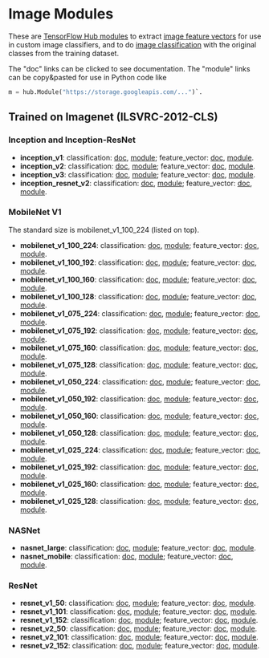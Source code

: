 # Image Modules

These are [TensorFlow Hub modules](../../README.md) to extract
[image feature vectors](../common_signatures/images.md#image-feature-vector)
for use in custom image classifiers, and to do
[image classification](../common_signatures/images.md#image-classification)
with the original classes from the training dataset.

The "doc" links can be clicked to see documentation.
The "module" links can be copy&pasted for use in Python code like

```python
m = hub.Module("https://storage.googleapis.com/...")`.
```



## Trained on Imagenet (ILSVRC-2012-CLS)

### Inception and Inception-ResNet

  * **inception_v1**:
      classification: [doc](google/image/imagenet/inception_v1/classification/1.md),
      [module](https://storage.googleapis.com/tfhub-test-modules/google/image/imagenet/inception_v1/classification/1.tar.gz);
      feature_vector: [doc](google/image/imagenet/inception_v1/feature_vector/1.md),
      [module](https://storage.googleapis.com/tfhub-test-modules/google/image/imagenet/inception_v1/feature_vector/1.tar.gz).
  * **inception_v2**:
      classification: [doc](google/image/imagenet/inception_v2/classification/1.md),
      [module](https://storage.googleapis.com/tfhub-test-modules/google/image/imagenet/inception_v2/classification/1.tar.gz);
      feature_vector: [doc](google/image/imagenet/inception_v2/feature_vector/1.md),
      [module](https://storage.googleapis.com/tfhub-test-modules/google/image/imagenet/inception_v2/feature_vector/1.tar.gz).
  * **inception_v3**:
      classification: [doc](google/image/imagenet/inception_v3/classification/1.md),
      [module](https://storage.googleapis.com/tfhub-test-modules/google/image/imagenet/inception_v3/classification/1.tar.gz);
      feature_vector: [doc](google/image/imagenet/inception_v3/feature_vector/1.md),
      [module](https://storage.googleapis.com/tfhub-test-modules/google/image/imagenet/inception_v3/feature_vector/1.tar.gz).
  * **inception_resnet_v2**:
      classification: [doc](google/image/imagenet/inception_resnet_v2/classification/1.md),
      [module](https://storage.googleapis.com/tfhub-test-modules/google/image/imagenet/inception_resnet_v2/classification/1.tar.gz);
      feature_vector: [doc](google/image/imagenet/inception_resnet_v2/feature_vector/1.md),
      [module](https://storage.googleapis.com/tfhub-test-modules/google/image/imagenet/inception_resnet_v2/feature_vector/1.tar.gz).

### MobileNet V1

The standard size is mobilenet_v1_100_224 (listed on top).

  * **mobilenet_v1_100_224**:
      classification: [doc](google/image/imagenet/mobilenet_v1_100_224/classification/1.md),
      [module](https://storage.googleapis.com/tfhub-test-modules/google/image/imagenet/mobilenet_v1_100_224/classification/1.tar.gz);
      feature_vector: [doc](google/image/imagenet/mobilenet_v1_100_224/feature_vector/1.md),
      [module](https://storage.googleapis.com/tfhub-test-modules/google/image/imagenet/mobilenet_v1_100_224/feature_vector/1.tar.gz).
  * **mobilenet_v1_100_192**:
      classification: [doc](google/image/imagenet/mobilenet_v1_100_192/classification/1.md),
      [module](https://storage.googleapis.com/tfhub-test-modules/google/image/imagenet/mobilenet_v1_100_192/classification/1.tar.gz);
      feature_vector: [doc](google/image/imagenet/mobilenet_v1_100_192/feature_vector/1.md),
      [module](https://storage.googleapis.com/tfhub-test-modules/google/image/imagenet/mobilenet_v1_100_192/feature_vector/1.tar.gz).
  * **mobilenet_v1_100_160**:
      classification: [doc](google/image/imagenet/mobilenet_v1_100_160/classification/1.md),
      [module](https://storage.googleapis.com/tfhub-test-modules/google/image/imagenet/mobilenet_v1_100_160/classification/1.tar.gz);
      feature_vector: [doc](google/image/imagenet/mobilenet_v1_100_160/feature_vector/1.md),
      [module](https://storage.googleapis.com/tfhub-test-modules/google/image/imagenet/mobilenet_v1_100_160/feature_vector/1.tar.gz).
  * **mobilenet_v1_100_128**:
      classification: [doc](google/image/imagenet/mobilenet_v1_100_128/classification/1.md),
      [module](https://storage.googleapis.com/tfhub-test-modules/google/image/imagenet/mobilenet_v1_100_128/classification/1.tar.gz);
      feature_vector: [doc](google/image/imagenet/mobilenet_v1_100_128/feature_vector/1.md),
      [module](https://storage.googleapis.com/tfhub-test-modules/google/image/imagenet/mobilenet_v1_100_128/feature_vector/1.tar.gz).
  * **mobilenet_v1_075_224**:
      classification: [doc](google/image/imagenet/mobilenet_v1_075_224/classification/1.md),
      [module](https://storage.googleapis.com/tfhub-test-modules/google/image/imagenet/mobilenet_v1_075_224/classification/1.tar.gz);
      feature_vector: [doc](google/image/imagenet/mobilenet_v1_075_224/feature_vector/1.md),
      [module](https://storage.googleapis.com/tfhub-test-modules/google/image/imagenet/mobilenet_v1_075_224/feature_vector/1.tar.gz).
  * **mobilenet_v1_075_192**:
      classification: [doc](google/image/imagenet/mobilenet_v1_075_192/classification/1.md),
      [module](https://storage.googleapis.com/tfhub-test-modules/google/image/imagenet/mobilenet_v1_075_192/classification/1.tar.gz);
      feature_vector: [doc](google/image/imagenet/mobilenet_v1_075_192/feature_vector/1.md),
      [module](https://storage.googleapis.com/tfhub-test-modules/google/image/imagenet/mobilenet_v1_075_192/feature_vector/1.tar.gz).
  * **mobilenet_v1_075_160**:
      classification: [doc](google/image/imagenet/mobilenet_v1_075_160/classification/1.md),
      [module](https://storage.googleapis.com/tfhub-test-modules/google/image/imagenet/mobilenet_v1_075_160/classification/1.tar.gz);
      feature_vector: [doc](google/image/imagenet/mobilenet_v1_075_160/feature_vector/1.md),
      [module](https://storage.googleapis.com/tfhub-test-modules/google/image/imagenet/mobilenet_v1_075_160/feature_vector/1.tar.gz).
  * **mobilenet_v1_075_128**:
      classification: [doc](google/image/imagenet/mobilenet_v1_075_128/classification/1.md),
      [module](https://storage.googleapis.com/tfhub-test-modules/google/image/imagenet/mobilenet_v1_075_128/classification/1.tar.gz);
      feature_vector: [doc](google/image/imagenet/mobilenet_v1_075_128/feature_vector/1.md),
      [module](https://storage.googleapis.com/tfhub-test-modules/google/image/imagenet/mobilenet_v1_075_128/feature_vector/1.tar.gz).
  * **mobilenet_v1_050_224**:
      classification: [doc](google/image/imagenet/mobilenet_v1_050_224/classification/1.md),
      [module](https://storage.googleapis.com/tfhub-test-modules/google/image/imagenet/mobilenet_v1_050_224/classification/1.tar.gz);
      feature_vector: [doc](google/image/imagenet/mobilenet_v1_050_224/feature_vector/1.md),
      [module](https://storage.googleapis.com/tfhub-test-modules/google/image/imagenet/mobilenet_v1_050_224/feature_vector/1.tar.gz).
  * **mobilenet_v1_050_192**:
      classification: [doc](google/image/imagenet/mobilenet_v1_050_192/classification/1.md),
      [module](https://storage.googleapis.com/tfhub-test-modules/google/image/imagenet/mobilenet_v1_050_192/classification/1.tar.gz);
      feature_vector: [doc](google/image/imagenet/mobilenet_v1_050_192/feature_vector/1.md),
      [module](https://storage.googleapis.com/tfhub-test-modules/google/image/imagenet/mobilenet_v1_050_192/feature_vector/1.tar.gz).
  * **mobilenet_v1_050_160**:
      classification: [doc](google/image/imagenet/mobilenet_v1_050_160/classification/1.md),
      [module](https://storage.googleapis.com/tfhub-test-modules/google/image/imagenet/mobilenet_v1_050_160/classification/1.tar.gz);
      feature_vector: [doc](google/image/imagenet/mobilenet_v1_050_160/feature_vector/1.md),
      [module](https://storage.googleapis.com/tfhub-test-modules/google/image/imagenet/mobilenet_v1_050_160/feature_vector/1.tar.gz).
  * **mobilenet_v1_050_128**:
      classification: [doc](google/image/imagenet/mobilenet_v1_050_128/classification/1.md),
      [module](https://storage.googleapis.com/tfhub-test-modules/google/image/imagenet/mobilenet_v1_050_128/classification/1.tar.gz);
      feature_vector: [doc](google/image/imagenet/mobilenet_v1_050_128/feature_vector/1.md),
      [module](https://storage.googleapis.com/tfhub-test-modules/google/image/imagenet/mobilenet_v1_050_128/feature_vector/1.tar.gz).
  * **mobilenet_v1_025_224**:
      classification: [doc](google/image/imagenet/mobilenet_v1_025_224/classification/1.md),
      [module](https://storage.googleapis.com/tfhub-test-modules/google/image/imagenet/mobilenet_v1_025_224/classification/1.tar.gz);
      feature_vector: [doc](google/image/imagenet/mobilenet_v1_025_224/feature_vector/1.md),
      [module](https://storage.googleapis.com/tfhub-test-modules/google/image/imagenet/mobilenet_v1_025_224/feature_vector/1.tar.gz).
  * **mobilenet_v1_025_192**:
      classification: [doc](google/image/imagenet/mobilenet_v1_025_192/classification/1.md),
      [module](https://storage.googleapis.com/tfhub-test-modules/google/image/imagenet/mobilenet_v1_025_192/classification/1.tar.gz);
      feature_vector: [doc](google/image/imagenet/mobilenet_v1_025_192/feature_vector/1.md),
      [module](https://storage.googleapis.com/tfhub-test-modules/google/image/imagenet/mobilenet_v1_025_192/feature_vector/1.tar.gz).
  * **mobilenet_v1_025_160**:
      classification: [doc](google/image/imagenet/mobilenet_v1_025_160/classification/1.md),
      [module](https://storage.googleapis.com/tfhub-test-modules/google/image/imagenet/mobilenet_v1_025_160/classification/1.tar.gz);
      feature_vector: [doc](google/image/imagenet/mobilenet_v1_025_160/feature_vector/1.md),
      [module](https://storage.googleapis.com/tfhub-test-modules/google/image/imagenet/mobilenet_v1_025_160/feature_vector/1.tar.gz).
  * **mobilenet_v1_025_128**:
      classification: [doc](google/image/imagenet/mobilenet_v1_025_128/classification/1.md),
      [module](https://storage.googleapis.com/tfhub-test-modules/google/image/imagenet/mobilenet_v1_025_128/classification/1.tar.gz);
      feature_vector: [doc](google/image/imagenet/mobilenet_v1_025_128/feature_vector/1.md),
      [module](https://storage.googleapis.com/tfhub-test-modules/google/image/imagenet/mobilenet_v1_025_128/feature_vector/1.tar.gz).


### NASNet

  * **nasnet_large**:
      classification: [doc](google/image/imagenet/nasnet_large/classification/1.md),
      [module](https://storage.googleapis.com/tfhub-test-modules/google/image/imagenet/nasnet_large/classification/1.tar.gz);
      feature_vector: [doc](google/image/imagenet/nasnet_large/feature_vector/1.md),
      [module](https://storage.googleapis.com/tfhub-test-modules/google/image/imagenet/nasnet_large/feature_vector/1.tar.gz).
  * **nasnet_mobile**:
      classification: [doc](google/image/imagenet/nasnet_mobile/classification/1.md),
      [module](https://storage.googleapis.com/tfhub-test-modules/google/image/imagenet/nasnet_mobile/classification/1.tar.gz);
      feature_vector: [doc](google/image/imagenet/nasnet_mobile/feature_vector/1.md),
      [module](https://storage.googleapis.com/tfhub-test-modules/google/image/imagenet/nasnet_mobile/feature_vector/1.tar.gz).


### ResNet

  * **resnet_v1_50**:
      classification: [doc](google/image/imagenet/resnet_v1_50/classification/1.md),
      [module](https://storage.googleapis.com/tfhub-test-modules/google/image/imagenet/resnet_v1_50/classification/1.tar.gz);
      feature_vector: [doc](google/image/imagenet/resnet_v1_50/feature_vector/1.md),
      [module](https://storage.googleapis.com/tfhub-test-modules/google/image/imagenet/resnet_v1_50/feature_vector/1.tar.gz).
  * **resnet_v1_101**:
      classification: [doc](google/image/imagenet/resnet_v1_101/classification/1.md),
      [module](https://storage.googleapis.com/tfhub-test-modules/google/image/imagenet/resnet_v1_101/classification/1.tar.gz);
      feature_vector: [doc](google/image/imagenet/resnet_v1_101/feature_vector/1.md),
      [module](https://storage.googleapis.com/tfhub-test-modules/google/image/imagenet/resnet_v1_101/feature_vector/1.tar.gz).
  * **resnet_v1_152**:
      classification: [doc](google/image/imagenet/resnet_v1_152/classification/1.md),
      [module](https://storage.googleapis.com/tfhub-test-modules/google/image/imagenet/resnet_v1_152/classification/1.tar.gz);
      feature_vector: [doc](google/image/imagenet/resnet_v1_152/feature_vector/1.md),
      [module](https://storage.googleapis.com/tfhub-test-modules/google/image/imagenet/resnet_v1_152/feature_vector/1.tar.gz).
  * **resnet_v2_50**:
      classification: [doc](google/image/imagenet/resnet_v2_50/classification/1.md),
      [module](https://storage.googleapis.com/tfhub-test-modules/google/image/imagenet/resnet_v2_50/classification/1.tar.gz);
      feature_vector: [doc](google/image/imagenet/resnet_v2_50/feature_vector/1.md),
      [module](https://storage.googleapis.com/tfhub-test-modules/google/image/imagenet/resnet_v2_50/feature_vector/1.tar.gz).
  * **resnet_v2_101**:
      classification: [doc](google/image/imagenet/resnet_v2_101/classification/1.md),
      [module](https://storage.googleapis.com/tfhub-test-modules/google/image/imagenet/resnet_v2_101/classification/1.tar.gz);
      feature_vector: [doc](google/image/imagenet/resnet_v2_101/feature_vector/1.md),
      [module](https://storage.googleapis.com/tfhub-test-modules/google/image/imagenet/resnet_v2_101/feature_vector/1.tar.gz).
  * **resnet_v2_152**:
      classification: [doc](google/image/imagenet/resnet_v2_152/classification/1.md),
      [module](https://storage.googleapis.com/tfhub-test-modules/google/image/imagenet/resnet_v2_152/classification/1.tar.gz);
      feature_vector: [doc](google/image/imagenet/resnet_v2_152/feature_vector/1.md),
      [module](https://storage.googleapis.com/tfhub-test-modules/google/image/imagenet/resnet_v2_152/feature_vector/1.tar.gz).
